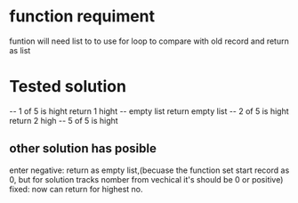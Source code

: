 # function requiment
funtion will need list to to use for loop to compare with old record and return as list

# Tested solution
-- 1 of 5 is hight return 1 hight
-- empty list return empty list
-- 2 of 5 is hight return 2 high
-- 5 of 5 is hight
## other solution has posible
enter negative: return as empty list,(becuase the function set start record as 0, but for solution tracks nomber from vechical it's should be 0 or positive) fixed: now can return for highest no.